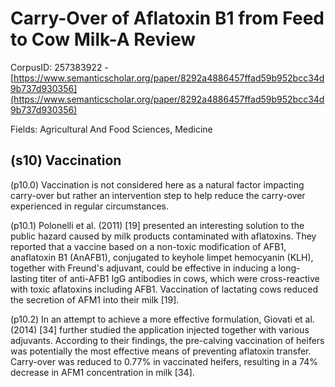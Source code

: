 # Carry-Over of Aflatoxin B1 from Feed to Cow Milk-A Review

CorpusID: 257383922 - [https://www.semanticscholar.org/paper/8292a4886457ffad59b952bcc34d9b737d930356](https://www.semanticscholar.org/paper/8292a4886457ffad59b952bcc34d9b737d930356)

Fields: Agricultural And Food Sciences, Medicine

## (s10) Vaccination
(p10.0) Vaccination is not considered here as a natural factor impacting carry-over but rather an intervention step to help reduce the carry-over experienced in regular circumstances.

(p10.1) Polonelli et al. (2011) [19] presented an interesting solution to the public hazard caused by milk products contaminated with aflatoxins. They reported that a vaccine based on a non-toxic modification of AFB1, anaflatoxin B1 (AnAFB1), conjugated to keyhole limpet hemocyanin (KLH), together with Freund's adjuvant, could be effective in inducing a long-lasting titer of anti-AFB1 IgG antibodies in cows, which were cross-reactive with toxic aflatoxins including AFB1. Vaccination of lactating cows reduced the secretion of AFM1 into their milk [19].

(p10.2) In an attempt to achieve a more effective formulation, Giovati et al. (2014) [34] further studied the application injected together with various adjuvants. According to their findings, the pre-calving vaccination of heifers was potentially the most effective means of preventing aflatoxin transfer. Carry-over was reduced to 0.77% in vaccinated heifers, resulting in a 74% decrease in AFM1 concentration in milk [34].

